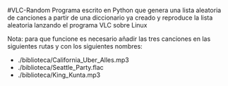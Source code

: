 #VLC-Random
Programa escrito en Python que genera una lista aleatoria de canciones a partir de una diccionario ya creado y reproduce la lista aleatoria lanzando el programa VLC sobre Linux 

Nota: para que funcione es necesario añadir las tres canciones en las siguientes rutas y con los siguientes nombres:
*   ./biblioteca/California_Uber_Alles.mp3
*   ./biblioteca/Seattle_Party.flac
*   ./biblioteca/King_Kunta.mp3

